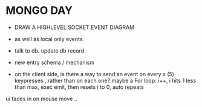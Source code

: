 # MONGO DAY

- DRAW A HIGHLEVEL SOCKET EVENT DIAGRAM
- as well as local only events.

- talk to db. update db record
- new entry schema / mechanism

- on the client side, is there a way to send an event on every x (5) keypresses , rather than on each one? 
maybe a For loop: i++, i hits 1 less than max, exec emit, then resets i to 0, auto repeats

ui fades in on mouse move ..